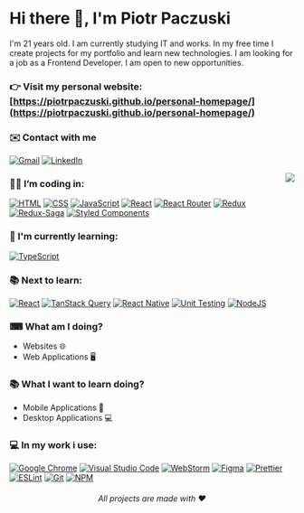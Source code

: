 # Hi there 👋, I'm Piotr Paczuski

I'm 21 years old. I am currently studying IT and works. In my free time I create projects for my portfolio and learn new technologies. I am looking for a job as a Frontend Developer. I am open to new opportunities.

### 👉 Visit my personal website: [https://piotrpaczuski.github.io/personal-homepage/](https://piotrpaczuski.github.io/personal-homepage/)

### ✉️ Contact with me
[![Gmail](https://img.shields.io/badge/gmail-D14836?style=for-the-badge&logo=gmail&logoColor=white)](mailto:paczuskipio@gmail.com)
[![LinkedIn](https://img.shields.io/badge/linkedin-%230077B5.svg?style=for-the-badge&logo=linkedin&logoColor=white)](https://www.linkedin.com/in/piotr-paczuski/)

<img align="right" src="https://github-readme-stats.vercel.app/api/top-langs/?username=piotrpaczuski&layout=compact&theme=dark">

### 👨‍💻 I’m coding in:

[![HTML](https://img.shields.io/badge/HTML5-E34F26?style=for-the-badge&logo=html5&logoColor=white)](https://developer.mozilla.org/en-US/docs/Learn/Getting_started_with_the_web/HTML_basics)
[![CSS](https://img.shields.io/badge/CSS3-1572B6?style=for-the-badge&logo=css3&logoColor=white)](https://developer.mozilla.org/en-US/docs/Learn/Getting_started_with_the_web/CSS_basics)
[![JavaScript](https://img.shields.io/badge/JavaScript%20ES6+%20-F7DF1E?style=for-the-badge&logo=javascript&logoColor=black)](https://developer.mozilla.org/en-US/docs/Web/JavaScript)
[![React](https://img.shields.io/badge/react-%2320232a.svg?style=for-the-badge&logo=react&logoColor=%2361DAFB)](https://reactjs.org/)
[![React Router](https://img.shields.io/badge/-React%20Router-%23CA4245.svg?style=for-the-badge&logo=react-router&logoColor=white)](https://reactrouter.com/en/main)
[![Redux](https://img.shields.io/badge/-Redux-764ABC.svg?style=for-the-badge&logo=redux&logoColor=white)](https://redux.js.org/)
[![Redux-Saga](https://img.shields.io/badge/-Redux--Saga-764ABC.svg?style=for-the-badge&logo=redux-saga&logoColor=white)](https://redux-saga.js.org/)
[![Styled Components](https://img.shields.io/badge/-Styled%20Components-DB7093.svg?style=for-the-badge&logo=styled-components&logoColor=white)](https://styled-components.com/)

### 🌱 I'm currently learning:

[![TypeScript](https://img.shields.io/badge/TYPESCRIPT-3178c6?style=for-the-badge&logo=typescript&logoColor=white)](https://www.typescriptlang.org/)


### 📚 Next to learn:

[![React](https://img.shields.io/badge/usecontext-%2320232a.svg?style=for-the-badge&logo=react&logoColor=%2361DAFB)](https://react.dev/reference/react/useContext#usage)
[![TanStack Query](https://img.shields.io/badge/-TanStack%20Query-%2361DAFB?style=for-the-badge&logo=react&logoColor=white)](https://tanstack.com/query/latest)
[![React Native](https://img.shields.io/badge/-React%20Native-%2361DAFB?style=for-the-badge&logo=react&logoColor=white)](https://reactnative.dev/)
[![Unit Testing](https://img.shields.io/badge/-Unit%20testing-%23E5E5E5?style=for-the-badge&logo=jest&logoColor=C21325)](#)
[![NodeJS](https://img.shields.io/badge/NODEJS-339933?style=for-the-badge&logo=node.js&logoColor=white)](https://nodejs.org/en/)


### ⌨ What am I doing?

-   Websites 🌐
-   Web Applications 🖥

### 📚 What I want to learn doing?

-   Mobile Applications 📱
-   Desktop Applications 💻

### 💻 In my work i use:

[![Google Chrome](https://img.shields.io/badge/Google_chrome-4285F4?style=for-the-badge&logo=Google-chrome&logoColor=white)](https://www.google.com/intl/pl_pl/chrome/)
[![Visual Studio Code](https://img.shields.io/badge/Visual_Studio_Code-0078D4?style=for-the-badge&logo=visual%20studio%20code&logoColor=white)](https://code.visualstudio.com/)
[![WebStorm](https://img.shields.io/badge/webstorm-143?style=for-the-badge&logo=webstorm&logoColor=white&color=black)](https://www.jetbrains.com/webstorm/)
[![Figma](https://img.shields.io/badge/-Figma-F24E1E.svg?style=for-the-badge&logo=figma&logoColor=white)](https://www.figma.com/)
[![Prettier](https://img.shields.io/badge/prettier-1A2C34?style=for-the-badge&logo=prettier&logoColor=F7BA3E)](https://prettier.io/)
[![ESLint](https://img.shields.io/badge/ESLint-4b32c3?style=for-the-badge&logo=eslint&logoColor=white)](https://eslint.org/)
[![Git](https://img.shields.io/badge/Git-F05032?style=for-the-badge&logo=git&logoColor=white)](https://git-scm.com/)
[![NPM](https://img.shields.io/badge/-NPM-%23CB3837?style=for-the-badge&logo=npm&logoColor=white)](https://www.npmjs.com/)

<h6 align=center> All projects are made with ❤</h6>
